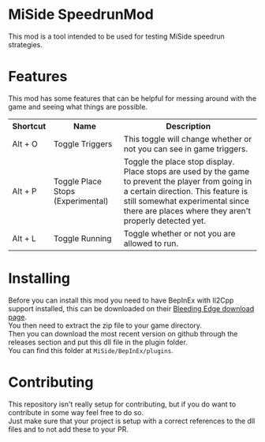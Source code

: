 # MiSide SpeedrunMod
This mod is a tool intended to be used for testing MiSide speedrun strategies.

# Features
This mod has some features that can be helpful for messing around with the game and seeing what things are possible.  
 <table>
  <tr>
    <th>Shortcut</th>
    <th>Name</th>
    <th>Description</th>
  </tr>
  <tr>
    <td>Alt + O</td>
    <td>Toggle Triggers</td>
    <td>This toggle will change whether or not you can see in game triggers.</td>
  </tr>
  <tr>
    <td>Alt + P</td>
    <td>Toggle Place Stops (Experimental)</td>
    <td>Toggle the place stop display. Place stops are used by the game to prevent the player from going in a certain direction. This feature is still somewhat experimental since there are places where they aren't properly detected yet.</td>
  </tr>
  <tr>
    <td>Alt + L</td>
    <td>Toggle Running</td>
    <td>Toggle whether or not you are allowed to run.</td>
  </tr>
</table> 

# Installing
Before you can install this mod you need to have BepInEx with Il2Cpp support installed, this can be downloaded on their [Bleeding Edge download page](https://builds.bepinex.dev/projects/bepinex_be).  
You then need to extract the zip file to your game directory.  
Then you can download the most recent version on github through the releases section and put this dll file in the plugin folder.  
You can find this folder at `MiSide/BepInEx/plugins`.

# Contributing
This repository isn't really setup for contributing, but if you do want to contribute in some way feel free to do so.  
Just make sure that your project is setup with a correct references to the dll files and to not add these to your PR.